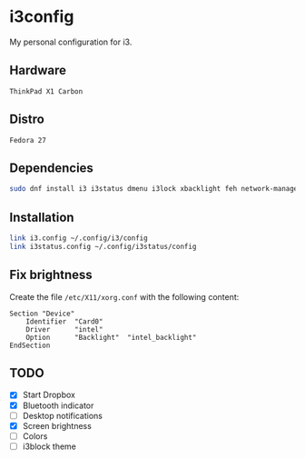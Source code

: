 # i3config
My personal configuration for i3.

## Hardware
`ThinkPad X1 Carbon`

## Distro
`Fedora 27`

## Dependencies
```bash
sudo dnf install i3 i3status dmenu i3lock xbacklight feh network-manager-applet lxappearance blueman
```

## Installation
```bash
link i3.config ~/.config/i3/config
link i3status.config ~/.config/i3status/config
```

## Fix brightness
Create the file `/etc/X11/xorg.conf` with the following content:
```
Section "Device"
    Identifier  "Card0"
    Driver      "intel"
    Option      "Backlight"  "intel_backlight"
EndSection
```

## TODO
- [x] Start Dropbox
- [x] Bluetooth indicator
- [ ] Desktop notifications
- [x] Screen brightness
- [ ] Colors
- [ ] i3block theme